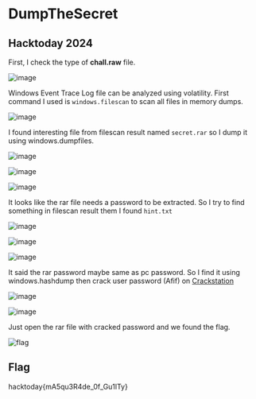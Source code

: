 # DumpTheSecret
## Hacktoday 2024

First, I check the type of **chall.raw** file.

![image](https://github.com/user-attachments/assets/49c045cf-0791-4a7c-84de-4d798110c71a)

Windows Event Trace Log file can be analyzed using volatility. First command I used is `windows.filescan` to scan all files in memory dumps.

![image](https://github.com/user-attachments/assets/e7dd176b-c606-4259-bcf0-ba529e3cf57f)

I found interesting file from filescan result named `secret.rar` so I dump it using windows.dumpfiles.

![image](https://github.com/user-attachments/assets/b0e2b22e-133c-405d-b24c-f7bd32437209)

![image](https://github.com/user-attachments/assets/4468834c-10db-4b1e-a008-6cd7d6bbb3ce)

![image](https://github.com/user-attachments/assets/7c26ee3e-b0f3-4642-9242-7b83e05e69c6)

It looks like the rar file needs a password to be extracted. So I try to find something in filescan result them I found `hint.txt`

![image](https://github.com/user-attachments/assets/0b15296b-f328-4058-9986-176466481fa8)

![image](https://github.com/user-attachments/assets/5026a376-5a7d-4fc4-a303-ecf1ea6cac11)

![image](https://github.com/user-attachments/assets/4cb181c1-d7cd-42f0-8984-6f661fedc819)

It said the rar password maybe same as pc password. So I find it using windows.hashdump then crack user password (Afif) on [Crackstation](https://crackstation.net/)

![image](https://github.com/user-attachments/assets/4ae1cc72-3e06-41da-8f69-97783ef8ca65)

![image](https://github.com/user-attachments/assets/89153c0d-daa2-4295-8f95-2bfa875e6f99)

Just open the rar file with cracked password and we found the flag.

![flag](https://github.com/user-attachments/assets/793f8b67-d936-44e7-95c6-02848eb38b73)

## Flag
hacktoday{mA5qu3R4de_0f_Gu1lTy}
